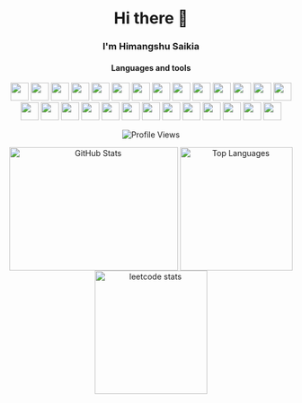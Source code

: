<h1 align="center">Hi there 👋</h1>
<h3 align="center">I'm Himangshu Saikia</h3>
<!-- <h6 align="center"></h6> -->
<h4 align="center">Languages and tools</h4>
<p align="center">
  <img height="32px" width="32px" src="https://cdn.jsdelivr.net/gh/devicons/devicon@latest/icons/python/python-original.svg"/>
  <img height="32px" width="32px" src="https://cdn.jsdelivr.net/gh/devicons/devicon@latest/icons/typescript/typescript-original.svg" />
  <img height="32px" width="32px" src="https://cdn.jsdelivr.net/gh/devicons/devicon@latest/icons/cplusplus/cplusplus-original.svg" />
  <img height="32px" width="32px" src="https://cdn.jsdelivr.net/gh/devicons/devicon@latest/icons/c/c-original.svg" />
<!--   <img height="32px" width="32px" src="https://cdn.jsdelivr.net/gh/devicons/devicon@latest/icons/pycharm/pycharm-original.svg" /> -->
  <img height="32px" width="32px" src="https://cdn.jsdelivr.net/gh/devicons/devicon@latest/icons/flask/flask-original-wordmark.svg" />
  <img height="32px" width="32px" src="https://cdn.jsdelivr.net/gh/devicons/devicon@latest/icons/fastapi/fastapi-original.svg" />
  <img height="32px" width="32px" src="https://cdn.jsdelivr.net/gh/devicons/devicon@latest/icons/docker/docker-original.svg" />
  <img height="32px" width="32px" src="https://cdn.jsdelivr.net/gh/devicons/devicon@latest/icons/express/express-original.svg" />
  <img height="32px" width="32px" src="https://cdn.jsdelivr.net/gh/devicons/devicon@latest/icons/postman/postman-original.svg" />
  <img height="32px" width="32px" src="https://cdn.jsdelivr.net/gh/devicons/devicon@latest/icons/git/git-original.svg" />
  <img height="32px" width="32px" src="https://cdn.jsdelivr.net/gh/devicons/devicon@latest/icons/heroku/heroku-original.svg" />
  <img height="32px" width="32px" src="https://cdn.jsdelivr.net/gh/devicons/devicon@latest/icons/replit/replit-original.svg" />
  <img height="32px" width="32px" src="https://cdn.jsdelivr.net/gh/devicons/devicon@latest/icons/linux/linux-original.svg" />
  <img height="32px" width="32px" src="https://cdn.jsdelivr.net/gh/devicons/devicon@latest/icons/windows11/windows11-original.svg" />
  <img height="32px" width="32px" src="https://cdn.jsdelivr.net/gh/devicons/devicon@latest/icons/ubuntu/ubuntu-original.svg" />
  <img height="32px" width="32px" src="https://cdn.jsdelivr.net/gh/devicons/devicon@latest/icons/android/android-plain.svg" />
  <img height="32px" width="32px" src="https://cdn.jsdelivr.net/gh/devicons/devicon@latest/icons/nixos/nixos-original.svg" />
  <img height="32px" width="32px" src="https://cdn.jsdelivr.net/gh/devicons/devicon@latest/icons/arduino/arduino-original.svg" />
  <img height="32px" width="32px" src="https://cdn.jsdelivr.net/gh/devicons/devicon@latest/icons/bootstrap/bootstrap-original.svg" />
<!--   <img height="32px" width="32px" src="https://cdn.jsdelivr.net/gh/devicons/devicon@latest/icons/figma/figma-original.svg" /> -->
  <img height="32px" width="32px" src="https://cdn.jsdelivr.net/gh/devicons/devicon@latest/icons/javascript/javascript-original.svg" />
  <img height="32px" width="32px" src="https://cdn.jsdelivr.net/gh/devicons/devicon@latest/icons/html5/html5-original.svg" />
  <img height="32px" width="32px" src="https://cdn.jsdelivr.net/gh/devicons/devicon@latest/icons/css3/css3-original.svg" />
<!--   <img height="32px" width="32px" src="https://cdn.jsdelivr.net/gh/devicons/devicon@latest/icons/tailwindcss/tailwindcss-original.svg" /> -->
<!--   <img height="32px" width="32px" src="https://cdn.jsdelivr.net/gh/devicons/devicon@latest/icons/react/react-original.svg" /> -->
  <img height="32px" width="32px" src="https://cdn.jsdelivr.net/gh/devicons/devicon@latest/icons/nodejs/nodejs-plain-wordmark.svg" />
  <img height="32px" width="32px" src="https://cdn.jsdelivr.net/gh/devicons/devicon@latest/icons/vscode/vscode-original.svg" />
  <img height="32px" width="32px" src="https://cdn.jsdelivr.net/gh/devicons/devicon@latest/icons/postgresql/postgresql-original.svg" />
  <img height="32px" width="32px" src="https://cdn.jsdelivr.net/gh/devicons/devicon@latest/icons/sqlite/sqlite-original.svg" />
  <img height="32px" width="32px" src="https://cdn.jsdelivr.net/gh/devicons/devicon@latest/icons/amazonwebservices/amazonwebservices-plain-wordmark.svg" />
</p>
<p align="center">
  <img align="center" src="https://komarev.com/ghpvc/?username=0xhimangshu" alt="Profile Views">
</p>

<!-- <h4 align="center">Connect with me</h4> -->

<p align="center">
  <img width="300px" height="220px" align="center" src="https://github-readme-stats.vercel.app/api?username=0xhimangshu&show_icons=true&theme=dark#gh-dark-mode-only" alt="GitHub Stats">
  <img width="200px" height="220px" align="center" src="https://github-readme-stats.vercel.app/api/top-langs/?username=0xhimangshu&layout=compact&theme=dark&langs_count=20" alt="Top Languages">
  <img width="200px" height="220px" align="center" src="https://leetcard.jacoblin.cool/0xhimangshu?ext=heatmap" alt="leetcode stats">
</p>
  
<!-- 
  <p align="center">
  <img src="https://github-readme-activity-graph.vercel.app/graph?username=0xhimangshu&theme=github-compact&hide_border=true" alt="Activity Graph">
</p> 
  -->
  
<!--
**0xhimangshu/0xhimangshu** is a ✨ _special_ ✨ repository because its `README.md` (this file) appears on your GitHub profile.

Here are some ideas to get you started:

- 🔭 I’m currently working on ...
- 🌱 I’m currently learning ...
- 👯 I’m looking to collaborate on ...
- 🤔 I’m looking for help with ...
- 💬 Ask me about ...
- 📫 How to reach me: ...
- 😄 Pronouns: ...
- ⚡ Fun fact: ...
-->
